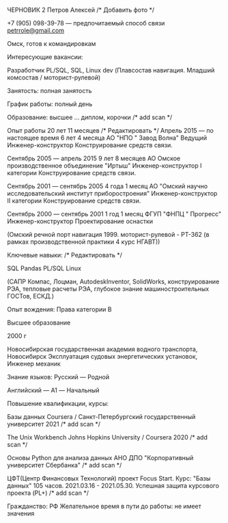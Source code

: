 ЧЕРНОВИК 2
Петров Алексей
/* Добавить фото */


 +7 (905) 098-39-78 — предпочитаемый способ связи
petrrole@gmail.com


Омск, готов к командировкам


Интересующие вакансии:


Разработчик PL/SQL, SQL, Linux dev
(Плавсостав навигация. Младший комсостав / моторист-рулевой)


Занятость: полная занятость

График работы: полный день

Образование: высшее ... диплом, корочки /* add scan */

Опыт работы 20 лет 11 месяцев  /* Редактировать */
Апрель 2015 — по настоящее время
6 лет 4 месяца
АО "НПО " Завод Волна"
Ведущий Инженер-конструктор
Конструирование средств связи.

Сентябрь 2005 — апрель 2015
9 лет 8 месяцев
АО Омское производственное объединение "Иртыш"
Инженер-конструктор I категории
Конструирование средств связи.

Сентябрь 2001 — сентябрь 2005
4 года 1 месяц
АО "Омский научно исследовательский институт приборостроения"
Инженер-конструктор II категории
Конструирование средств связи.

Сентябрь 2000 — сентябрь 2001
1 год 1 месяц
ФГУП "ФНПЦ " Прогресс"
Инженер-конструктор
Проектирование оснастки

(Омский речной порт навигация 1999. 
моторист-рулевой - РТ-362 (в рамках производственной практики 4 курс НГАВТ))


Ключевые навыки: /* Редактировать */


SQL
Pandas
PL/SQL
Linux

(САПР Компас, Лоцман, AutodeskInventor, SolidWorks, конструирование РЭА, тепловые расчеты РЭА, 
	глубокое знание машиностроительных ГОСТов, ЕСКД.)

Опыт вождения:
Права категории B

Высшее образование

2000 г

Новосибирская государственная академия водного транспорта, Новосибирск
Эксплуатация судовых энергетических установок, Инженер механик

Знание языков:
Русский — Родной

Английский — A1 — Начальный

Повышение квалификации, курсы:

Базы данных
Coursera / Санкт-Петербургский государственный университет
2021 /* add scan */

The Unix Workbench
Johns Hopkins University / Coursera
2020 /* add scan */

Основы Python для анализа данных
АНО ДПО "Корпоративный университет Сбербанка" /* add scan */

ЦФТ(Центр Финансовых Технологий) проект Focus Start. Курс: "Базы данных" 105 часов.
2021.03.16 - 2021.05.30. Успешная защита курсового проекта (PL+) /* add scan */



Гражданство: РФ
Желательное время в пути до работы: не имеет значения


 
